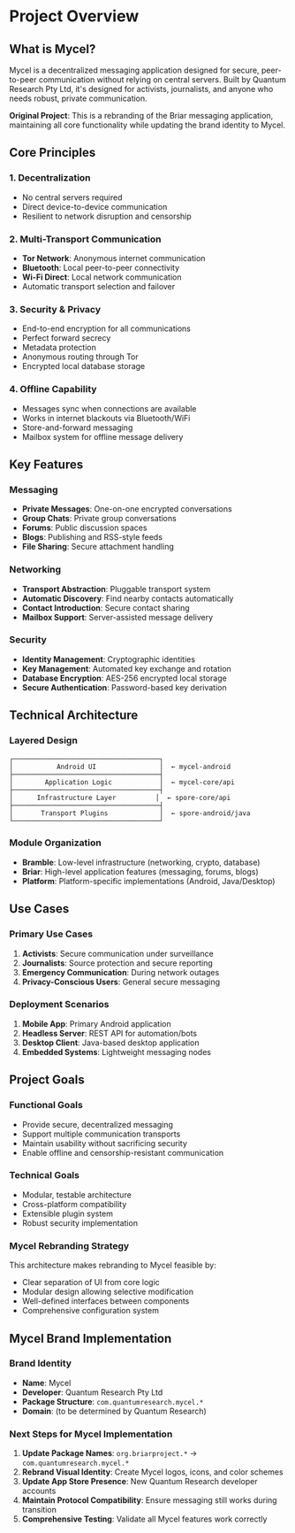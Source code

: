 # Project Overview

## What is Mycel?

Mycel is a decentralized messaging application designed for secure, peer-to-peer communication without relying on central servers. Built by Quantum Research Pty Ltd, it's designed for activists, journalists, and anyone who needs robust, private communication.

**Original Project**: This is a rebranding of the Briar messaging application, maintaining all core functionality while updating the brand identity to Mycel.

## Core Principles

### 1. Decentralization
- No central servers required
- Direct device-to-device communication
- Resilient to network disruption and censorship

### 2. Multi-Transport Communication
- **Tor Network**: Anonymous internet communication
- **Bluetooth**: Local peer-to-peer connectivity
- **Wi-Fi Direct**: Local network communication
- Automatic transport selection and failover

### 3. Security & Privacy
- End-to-end encryption for all communications
- Perfect forward secrecy
- Metadata protection
- Anonymous routing through Tor
- Encrypted local database storage

### 4. Offline Capability
- Messages sync when connections are available
- Works in internet blackouts via Bluetooth/WiFi
- Store-and-forward messaging
- Mailbox system for offline message delivery

## Key Features

### Messaging
- **Private Messages**: One-on-one encrypted conversations
- **Group Chats**: Private group conversations
- **Forums**: Public discussion spaces
- **Blogs**: Publishing and RSS-style feeds
- **File Sharing**: Secure attachment handling

### Networking
- **Transport Abstraction**: Pluggable transport system
- **Automatic Discovery**: Find nearby contacts automatically
- **Contact Introduction**: Secure contact sharing
- **Mailbox Support**: Server-assisted message delivery

### Security
- **Identity Management**: Cryptographic identities
- **Key Management**: Automated key exchange and rotation
- **Database Encryption**: AES-256 encrypted local storage
- **Secure Authentication**: Password-based key derivation

## Technical Architecture

### Layered Design
```
┌─────────────────────────────────────┐
│           Android UI                │  ← mycel-android
├─────────────────────────────────────┤
│        Application Logic            │  ← mycel-core/api
├─────────────────────────────────────┤
│      Infrastructure Layer          │  ← spore-core/api
├─────────────────────────────────────┤
│       Transport Plugins             │  ← spore-android/java
└─────────────────────────────────────┘
```

### Module Organization
- **Bramble**: Low-level infrastructure (networking, crypto, database)
- **Briar**: High-level application features (messaging, forums, blogs)
- **Platform**: Platform-specific implementations (Android, Java/Desktop)

## Use Cases

### Primary Use Cases
1. **Activists**: Secure communication under surveillance
2. **Journalists**: Source protection and secure reporting
3. **Emergency Communication**: During network outages
4. **Privacy-Conscious Users**: General secure messaging

### Deployment Scenarios
1. **Mobile App**: Primary Android application
2. **Headless Server**: REST API for automation/bots
3. **Desktop Client**: Java-based desktop application
4. **Embedded Systems**: Lightweight messaging nodes

## Project Goals

### Functional Goals
- Provide secure, decentralized messaging
- Support multiple communication transports
- Maintain usability without sacrificing security
- Enable offline and censorship-resistant communication

### Technical Goals
- Modular, testable architecture
- Cross-platform compatibility
- Extensible plugin system
- Robust security implementation

### Mycel Rebranding Strategy
This architecture makes rebranding to Mycel feasible by:
- Clear separation of UI from core logic
- Modular design allowing selective modification
- Well-defined interfaces between components
- Comprehensive configuration system

## Mycel Brand Implementation

### Brand Identity
- **Name**: Mycel
- **Developer**: Quantum Research Pty Ltd
- **Package Structure**: `com.quantumresearch.mycel.*`
- **Domain**: (to be determined by Quantum Research)

### Next Steps for Mycel Implementation

1. **Update Package Names**: `org.briarproject.*` → `com.quantumresearch.mycel.*`
2. **Rebrand Visual Identity**: Create Mycel logos, icons, and color schemes
3. **Update App Store Presence**: New Quantum Research developer accounts
4. **Maintain Protocol Compatibility**: Ensure messaging still works during transition
5. **Comprehensive Testing**: Validate all Mycel features work correctly